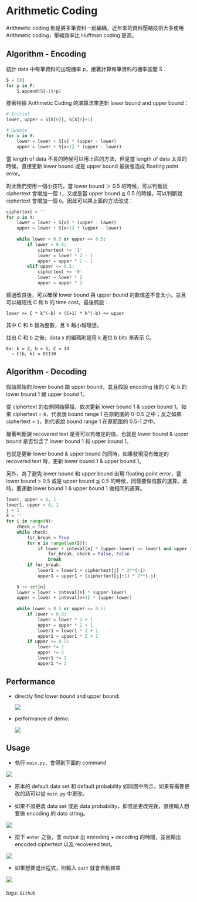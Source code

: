 # Arithmetic Coding

Arithmetic coding 則是將多筆資料一起編碼，近年來的資料壓縮技術大多使用 Arithmetic coding，壓縮效率比 Huffman coding 更高。

## Algorithm - Encoding

統計 data 中每筆資料的出現機率 p，接著計算每筆資料的機率區間 S：

```python
S = [0]
for p in P:
    S.append(S[-1]+p)
```

接著根據 Arithmetic Coding 的演算法來更新 lower bound and upper bound：

```python
# Initial
lower, upper = S[X[0]], S[X[0]+1]

# Update
for x in X:
    lower = lower + S[x] * (upper - lower)
    upper = lower + S[x+1] * (upper - lower)
```

當 length of data 不長的時候可以用上面的方法，但是當 length of data 太長的時候，直接更新 lower bound 或是 upper bound 最後會造成 floating point error。

對此我們使用一個小技巧，當 lower bound ＞ 0.5 的時候，可以判斷說 ciphertext 會增加一個 `1`，又或是當 upper bound ≦ 0.5 的時候，可以判斷說 ciphertext 會增加一個 `0`。因此可以將上面的方法改成：

```python
ciphertext = ''
for x in X:
    lower = lower + S[x] * (upper - lower)
    upper = lower + S[x+1] * (upper - lower)
    
    while lower > 0.5 or upper <= 0.5:
        if lower > 0.5:
            ciphertext += '1'
            lower = lower * 2 - 1
            upper = upper * 2 - 1
        elif upper <= 0.5:
            ciphertext += '0'
            lower = lower * 2
            upper = upper * 2
```

經過改良後，可以確保 lower bound 與 upper bound 的數值差不會太小，並且可以縮短找 C 和 b 的 time cost。最後假設：
```
lower <= C * k^(-b) < (C+1) * k^(-b) <= upper
```
其中 C 和 b 皆為整數，且 b 越小越理想。

找出 C 和 b 之後，data x 的編碼則是用 k 進位 b bits 來表示 C。

```
Ex: k = 2, b = 5, C = 14
  → C(b, k) = 01110
```

## Algorithm - Decoding

假設原始的 lower bound 跟 upper bound，並且假設 encoding 後的 C 和 b 的 lower bound 1 跟 upper bound 1。

從 ciphertext 的右側開始掃描，依次更新 lower bound 1 & upper bound 1。如果 ciphertext = `0`，代表說 bound range 1 在原範圍的 0-0.5 之中；反之如果 ciphertext = `1`，則代表說 bound range 1 在原範圍的 0.5-1 之中。

接著判斷說 recovered text 是否可以有確定的值，也就是 lower bound & upper bound 是否包含了 lower bound 1 和 upper bound 1。

也就是更新 lower bound & upper bound 的同時，如果發現沒有確定的 recovered text 時，更新 lower bound 1 & upper bound 1。

另外，為了避免 lower bound 和 upper bound 出現 floating point error，當 lower bound > 0.5 或是 upper bound ≦ 0.5 的時候，同樣要做倍數的運算。此時，要連動 lower bound 1 & upper bound 1 做相同的運算。

```python
lower, upper = 0, 1
lower1, upper = 0, 1
j = 1
X = ''
for i in range(N):
    check = True
    while check:
        for_break = True
        for n in range(len(S)):
            if lower + inteval[n] * (upper-lower) <= lower1 and upper + inteval[n+1] * (upper-lower) > upper1:
                for_break, check = False, False
                break
        if for_break:
            lower1 = lower1 + ciphertext[j] * 2**(-j)
            upper1 = upper1 + (ciphertext[j]+1) * 2**(-j)
            
    X += set[n]
    lower = lower + inteval[n] * (upper-lower)
    upper = lower + inteval[n+1] * (upper-lower)
    
    while lower > 0.5 or upper <= 0.5:
        if lower > 0.5:
            lower = lower * 2 + 1
            upper = upper * 2 + 1
            lower1 = lower1 * 2 + 1
            upper1 = upper1 * 2 + 1
        if upper <= 0.5:
            lower *= 2
            upper *= 2
            lower1 *= 2
            upper1 *= 2
```



## Performance

* directly find lower bound and upper bound:

    ![](https://i.imgur.com/V3z0ITJ.jpg)
    
* performance of demo:

    ![](https://i.imgur.com/8GaDDYd.jpg)

## Usage

* 執行 `main.py`，會得到下圖的 command

![](https://i.imgur.com/l3BDRIk.png)

* 原本的 default data set 和 default probability 如同圖中所示，如果有需要更改的話可以從 `main.py` 中更改。

* 如果不須更改 data set 或是 data probability，抑或是更改完後，直接輸入想要做 encoding 的 data string。

![](https://i.imgur.com/zqKl9EH.png)

* 按下 `enter` 之後，會 output 出 encoding + decoding 的時間，並且輸出 encoded ciphertext 以及 recovered text。

![](https://i.imgur.com/yXYCNPb.png)

* 如果想要退出程式，則輸入 `quit` 就會自動結束

![](https://i.imgur.com/2MoTh8r.png)

###### tags: `Github`
